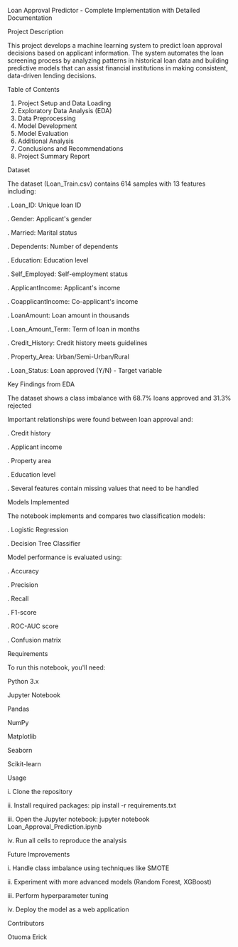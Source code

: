 Loan Approval Predictor - Complete Implementation with Detailed Documentation

Project Description

This project develops a machine learning system to predict loan approval decisions based on applicant information. The system automates the loan screening process by analyzing patterns in historical loan data and building predictive models that can assist financial institutions in making consistent, data-driven lending decisions.

Table of Contents
1. Project Setup and Data Loading
2. Exploratory Data Analysis (EDA)
3. Data Preprocessing
4. Model Development
5. Model Evaluation
6. Additional Analysis
6. Conclusions and Recommendations
7. Project Summary Report





Dataset

The dataset (Loan_Train.csv) contains 614 samples with 13 features including:

. Loan_ID: Unique loan ID

. Gender: Applicant's gender

. Married: Marital status

. Dependents: Number of dependents

. Education: Education level

. Self_Employed: Self-employment status

. ApplicantIncome: Applicant's income

. CoapplicantIncome: Co-applicant's income

. LoanAmount: Loan amount in thousands

. Loan_Amount_Term: Term of loan in months

. Credit_History: Credit history meets guidelines

. Property_Area: Urban/Semi-Urban/Rural

. Loan_Status: Loan approved (Y/N) - Target variable















Key Findings from EDA




The dataset shows a class imbalance with 68.7% loans approved and 31.3% rejected






Important relationships were found between loan approval and:


. Credit history

. Applicant income

. Property area

. Education level

. Several features contain missing values that need to be handled









Models Implemented


The notebook implements and compares two classification models:

. Logistic Regression

. Decision Tree Classifier






Model performance is evaluated using:

. Accuracy

. Precision

. Recall

. F1-score

. ROC-AUC score

. Confusion matrix







Requirements


To run this notebook, you'll need:

Python 3.x

Jupyter Notebook

Pandas

NumPy

Matplotlib

Seaborn

Scikit-learn







Usage

i. Clone the repository

ii. Install required packages: pip install -r requirements.txt

iii. Open the Jupyter notebook: jupyter notebook Loan_Approval_Prediction.ipynb

iv. Run all cells to reproduce the analysis






Future Improvements

i. Handle class imbalance using techniques like SMOTE

ii. Experiment with more advanced models (Random Forest, XGBoost)

iii. Perform hyperparameter tuning

iv. Deploy the model as a web application





Contributors


Otuoma Erick










